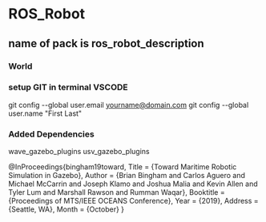 # ROS_Robot
## name of pack is ros_robot_description

### World 

### setup GIT in terminal VSCODE
git config --global user.email yourname@domain.com
git config --global user.name "First Last"

### Added Dependencies
wave_gazebo_plugins
usv_gazebo_plugins

@InProceedings{bingham19toward,
  Title                    = {Toward Maritime Robotic Simulation in Gazebo},
  Author                   = {Brian Bingham and Carlos Aguero and Michael McCarrin and Joseph Klamo and Joshua Malia and Kevin Allen and Tyler Lum and Marshall Rawson and Rumman Waqar},
  Booktitle                = {Proceedings of MTS/IEEE OCEANS Conference},
  Year                     = {2019},
  Address                  = {Seattle, WA},
  Month                    = {October}
}
